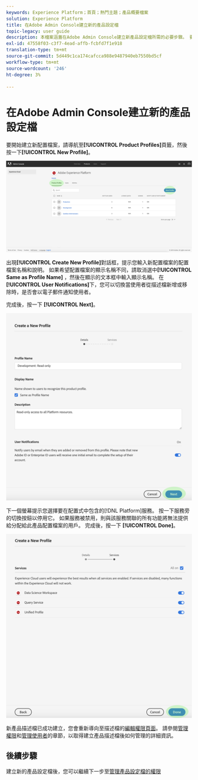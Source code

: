 ```yaml
---
keywords: Experience Platform；首頁；熱門主題；產品概要檔案
solution: Experience Platform
title: 在Adobe Admin Console建立新的產品設定檔
topic-legacy: user guide
description: 本檔案涵蓋在Adobe Admin Console建立新產品設定檔所需的必要步驟。 要開始建立新配置檔案，請導航至「產品配置檔案」頁籤，然後按一下「新建配置檔案」。
exl-id: 47558f03-c3f7-4ead-affb-fcbfd7f1e918
translation-type: tm+mt
source-git-commit: 5d449c1ca174cafcca988e9487940eb7550bd5cf
workflow-type: tm+mt
source-wordcount: '246'
ht-degree: 3%

---
```


# 在Adobe Admin Console建立新的產品設定檔

要開始建立新配置檔案，請導航至&#x200B;**[!UICONTROL Product Profiles]**&#x200B;頁籤，然後按一下&#x200B;**[!UICONTROL New Profile]**。

![new-profile-button](../images/new-profile-button.png)

出現&#x200B;**[!UICONTROL Create New Profile]**&#x200B;對話框，提示您輸入新配置檔案的配置檔案名稱和說明。 如果希望配置檔案的顯示名稱不同，請取消選中&#x200B;**[!UICONTROL Same as Profile Name]** ，然後在顯示的文本框中輸入顯示名稱。 在&#x200B;**[!UICONTROL User Notifications]**&#x200B;下，您可以切換當使用者從描述檔新增或移除時，是否會以電子郵件通知使用者。

完成後，按一下 **[!UICONTROL Next]**。

![new-profile-details](../images/new-profile-details.png)

下一個螢幕提示您選擇要在配置式中包含的[!DNL Platform]服務。 按一下服務旁的切換按鈕以停用它。 如果服務被禁用，則與該服務關聯的所有功能將無法提供給分配給此產品配置檔案的用戶。 完成後，按一下 **[!UICONTROL Done]**。

![new-profile-services](../images/new-profile-services.png)

新產品描述檔已成功建立，您會重新導向至描述檔的[編輯權限頁面](#edit-permissions)。 請參閱[管理權限](#manage-permissions-for-a-product-profile)和[管理使用者](#manage-users-for-a-product-profile)的章節，以取得建立產品描述檔後如何管理的詳細資訊。

## 後續步驟

建立新的產品設定檔後，您可以繼續下一步至[管理產品設定檔的權限](permissions.md)
